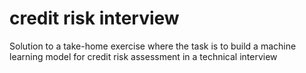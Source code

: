 # credit risk interview
Solution to a take-home exercise where the task is to build a machine learning model for credit risk assessment in a technical interview
